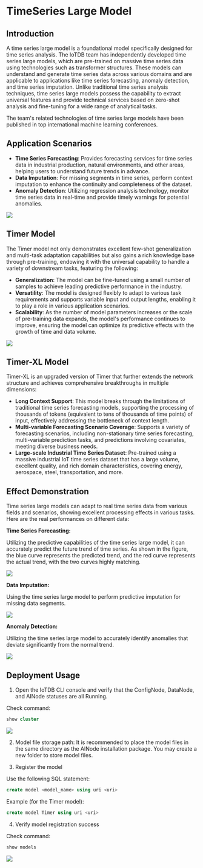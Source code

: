 <!--

    Licensed to the Apache Software Foundation (ASF) under one
    or more contributor license agreements.  See the NOTICE file
    distributed with this work for additional information
    regarding copyright ownership.  The ASF licenses this file
    to you under the Apache License, Version 2.0 (the
    "License"); you may not use this file except in compliance
    with the License.  You may obtain a copy of the License at
    
        http://www.apache.org/licenses/LICENSE-2.0
    
    Unless required by applicable law or agreed to in writing,
    software distributed under the License is distributed on an
    "AS IS" BASIS, WITHOUT WARRANTIES OR CONDITIONS OF ANY
    KIND, either express or implied.  See the License for the
    specific language governing permissions and limitations
    under the License.

-->

# TimeSeries Large Model

## Introduction

A time series large model is a foundational model specifically designed for time series analysis. The IoTDB team has independently developed time series large models, which are pre-trained on massive time series data using technologies such as transformer structures. These models can understand and generate time series data across various domains and are applicable to applications like time series forecasting, anomaly detection, and time series imputation. Unlike traditional time series analysis techniques, time series large models possess the capability to extract universal features and provide technical services based on zero-shot analysis and fine-tuning for a wide range of analytical tasks.

The team's related technologies of time series large models have been published in top international machine learning conferences.

## Application Scenarios

- **Time Series Forecasting**: Provides forecasting services for time series data in industrial production, natural environments, and other areas, helping users to understand future trends in advance.
- **Data Imputation**: For missing segments in time series, perform context imputation to enhance the continuity and completeness of the dataset.
- **Anomaly Detection**: Utilizing regression analysis technology, monitor time series data in real-time and provide timely warnings for potential anomalies.

![](/img/LargeModel10.png)

## Timer Model

The Timer model not only demonstrates excellent few-shot generalization and multi-task adaptation capabilities but also gains a rich knowledge base through pre-training, endowing it with the universal capability to handle a variety of downstream tasks, featuring the following:

- **Generalization**: The model can be fine-tuned using a small number of samples to achieve leading predictive performance in the industry.
- **Versatility**: The model is designed flexibly to adapt to various task requirements and supports variable input and output lengths, enabling it to play a role in various application scenarios.
- **Scalability**: As the number of model parameters increases or the scale of pre-training data expands, the model's performance continues to improve, ensuring the model can optimize its predictive effects with the growth of time and data volume.

![](/img/LargeModel02.png)

## Timer-XL Model

Timer-XL is an upgraded version of Timer that further extends the network structure and achieves comprehensive breakthroughs in multiple dimensions:

- **Long Context Support**: This model breaks through the limitations of traditional time series forecasting models, supporting the processing of thousands of tokens (equivalent to tens of thousands of time points) of input, effectively addressing the bottleneck of context length.
- **Multi-variable Forecasting Scenario Coverage**: Supports a variety of forecasting scenarios, including non-stationary time series forecasting, multi-variable prediction tasks, and predictions involving covariates, meeting diverse business needs.
- **Large-scale Industrial Time Series Dataset**: Pre-trained using a massive industrial IoT time series dataset that has a large volume, excellent quality, and rich domain characteristics, covering energy, aerospace, steel, transportation, and more.


## Effect Demonstration

Time series large models can adapt to real time series data from various fields and scenarios, showing excellent processing effects in various tasks. Here are the real performances on different data:

**Time Series Forecasting:**

Utilizing the predictive capabilities of the time series large model, it can accurately predict the future trend of time series. As shown in the figure, the blue curve represents the predicted trend, and the red curve represents the actual trend, with the two curves highly matching.

![](/img/LargeModel03.png)

**Data Imputation:**

Using the time series large model to perform predictive imputation for missing data segments.

![](/img/timeseries-large-model-data-imputation.png)


**Anomaly Detection:**

Utilizing the time series large model to accurately identify anomalies that deviate significantly from the normal trend.

![](/img/LargeModel05.png)

## Deployment Usage

1. Open the IoTDB CLI console and verify that the ConfigNode, DataNode, and AINode statuses are all ​Running.

Check command:

```sql
show cluster
```

![](/img/ainode-timer-1.png)

2. Model file storage path: It is recommended to place the model files in the same directory as the AINode installation package.
   You may create a new folder to store model files.

3. Register the model

Use the following SQL statement:

```sql
create model <model_name> using uri <uri>
```

Example (for the Timer model):

```sql
create model Timer using uri <uri>
```

4. Verify model registration success

Check command:

```sql
show models
```

![](/img/LargeModel06.png)
